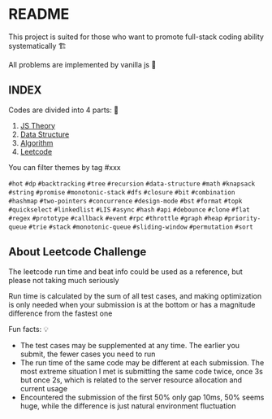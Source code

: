 # README

This project is suited for those who want to promote full-stack coding ability systematically 🏗

All problems are implemented by vanilla js 💛

## INDEX

Codes are divided into 4 parts: 🥘

1. [JS Theory](./1_js_theory/)
2. [Data Structure](./2_data_structure/)
3. [Algorithm](./3_algorithm/)
4. [Leetcode](./4_leetcode/)

You can filter themes by tag #xxx

`#hot` `#dp` `#backtracking` `#tree` `#recursion` `#data-structure` `#math` `#knapsack` `#string` `#promise` `#monotonic-stack` `#dfs` `#closure` `#bit` `#combination` `#hashmap` `#two-pointers` `#concurrence` `#design-mode` `#bst` `#format` `#topk` `#quickselect` `#linkedlist` `#LIS` `#async` `#hash` `#api` `#debounce` `#clone` `#flat` `#regex` `#prototype` `#callback` `#event` `#rpc` `#throttle` `#graph` `#heap` `#priority-queue` `#trie` `#stack` `#monotonic-queue` `#sliding-window` `#permutation` `#sort`

## About Leetcode Challenge

The leetcode run time and beat info could be used as a reference, but please not taking much seriously

Run time is calculated by the sum of all test cases, and making optimization is only needed when your submission is at the bottom or has a magnitude difference from the fastest one

Fun facts: 💡

- The test cases may be supplemented at any time. The earlier you submit, the fewer cases you need to run
- The run time of the same code may be different at each submission. The most extreme situation I met is submitting the same code twice, once 3s but once 2s, which is related to the server resource allocation and current usage
- Encountered the submission of the first 50% only gap 10ms, 50% seems huge, while the difference is just natural environment fluctuation
